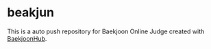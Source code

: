 # beakjun
This is a auto push repository for Baekjoon Online Judge created with [BaekjoonHub](https://github.com/BaekjoonHub/BaekjoonHub).
